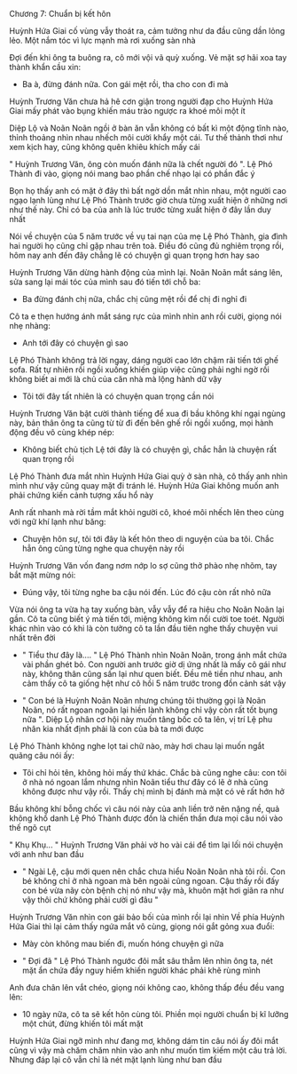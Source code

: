 




Chương 7: Chuẩn bị kết hôn

Huỳnh Hứa Giai cố vùng vẫy thoát ra, cảm tưởng như da đầu cũng dần lỏng lẻo. Một nắm tóc vì lực mạnh mà rơi xuống sàn nhà

Đợi đến khi ông ta buông ra, cô mới vội vã quỳ xuống. Vẻ mặt sợ hãi xoa tay thành khẩn cầu xin:

- Ba à, đừng đánh nữa. Con gái mệt rồi, tha cho con đi mà

Huỳnh Trương Văn chưa hả hê cơn giận trong người đạp cho Huỳnh Hứa Giai mấy phát vào bụng khiến máu trào ngược ra khoé môi một ít

Diệp Lộ và Noãn Noãn ngồi ở bàn ăn vẫn không có bất kì một động tĩnh nào, thỉnh thoảng nhìn nhau nhếch môi cười khẩy một cái. Tư thế thảnh thơi như xem kịch hay, cũng không quên khiêu khích mấy cái

" Huỳnh Trương Văn, ông còn muốn đánh nữa là chết người đó ". Lệ Phó Thành đi vào, giọng nói mang bao phần chế nhạo lại có phần đắc ý

Bọn họ thấy anh có mặt ở đây thì bất ngờ dồn mắt nhìn nhau, một người cao ngạo lạnh lùng như Lệ Phó Thành trước giờ chưa từng xuất hiện ở những nơi như thế này. Chỉ có ba của anh là lúc trước từng xuất hiện ở đây lần duy nhất


Nói về chuyện của 5 năm trước về vụ tai nạn của mẹ Lệ Phó Thành, gia đình hai người họ cũng chỉ gặp nhau trên toà. Điều đó cũng đủ nghiêm trọng rồi, hôm nay anh đến đây chẳng lẽ có chuyện gì quan trọng hơn hay sao

Huỳnh Trương Văn dừng hành động của mình lại. Noãn Noãn mắt sáng lên, sửa sang lại mái tóc của mình sau đó tiến tới chỗ ba:

- Ba đừng đánh chị nữa, chắc chị cũng mệt rồi để chị đi nghỉ đi

Cô ta e thẹn hướng ánh mắt sáng rực của mình nhìn anh rồi cười, giọng nói nhẹ nhàng:

- Anh tới đây có chuyện gì sao

Lệ Phó Thành không trả lời ngay, dáng người cao lớn chậm rãi tiến tới ghế sofa. Rất tự nhiên rồi ngồi xuống khiến giúp việc cũng phải nghi ngờ rồi không biết ai mới là chủ của căn nhà mà lộng hành dữ vậy

- Tôi tới đây tất nhiên là có chuyện quan trọng cần nói

Huỳnh Trương Văn bật cười thành tiếng để xua đi bầu không khí ngại ngùng này, bản thân ông ta cũng từ từ đi đến bên ghế rồi ngồi xuống, mọi hành động đều vô cùng khép nép:

- Không biết chủ tịch Lệ tới đây là có chuyện gì, chắc hẳn là chuyện rất quan trọng rồi

Lệ Phó Thành đưa mắt nhìn Huỳnh Hứa Giai quỳ ở sàn nhà, cô thấy anh nhìn mình như vậy cũng quay mặt đi tránh lé. Huỳnh Hứa Giai không muốn anh phải chứng kiến cảnh tượng xấu hổ này

Anh rất nhanh mà rời tầm mắt khỏi người cô, khoé môi nhếch lên theo cùng với ngữ khí lạnh như băng:


- Chuyện hôn sự, tôi tới đây là kết hôn theo di nguyện của ba tôi. Chắc hẳn ông cũng từng nghe qua chuyện này rồi

Huỳnh Trương Văn vốn đang nơm nớp lo sợ cũng thở phào nhẹ nhõm, tay bắt mặt mừng nói:

- Đúng vậy, tôi từng nghe ba cậu nói đến. Lúc đó cậu còn rất nhỏ nữa

Vừa nói ông ta vừa hạ tay xuống bàn, vẫy vẫy để ra hiệu cho Noãn Noãn lại gần. Cô ta cũng biết ý mà tiến tới, miệng không kìm nổi cười toe toét. Người khác nhìn vào có khi là còn tưởng cô ta lần đầu tiên nghe thấy chuyện vui nhất trên đời

- " Tiểu thư đây là.... " Lệ Phó Thành nhìn Noãn Noãn, trong ánh mắt chứa vài phần ghét bỏ. Con người anh trước giờ dị ứng nhất là mấy cô gái như này, không thân cũng sấn lại như quen biết. Đều mê tiền như nhau, anh cảm thấy cô ta giống hệt như cô hồi 5 năm trước trong đồn cảnh sát vậy

- " Con bé là Huỳnh Noãn Noãn nhưng chúng tôi thường gọi là Noãn Noãn, nó rất ngoan ngoãn lại hiền lành không chỉ vậy còn rất tốt bụng nữa ". Diệp Lộ nhân cơ hội này muốn tâng bốc cô ta lên, vị trí Lệ phu nhân kia nhất định phải là con của bà ta mới được

Lệ Phó Thành không nghe lọt tai chữ nào, mày hơi chau lại muốn ngắt quãng câu nói ấy:

- Tôi chỉ hỏi tên, không hỏi mấy thứ khác. Chắc bà cũng nghe câu: con tôi ở nhà nó ngoan lắm nhưng nhìn Noãn tiểu thư đây có lẽ ở nhà cũng không được như vậy rồi. Thấy chị mình bị đánh mà mặt có vẻ rất hớn hở

Bầu không khí bỗng chốc vì câu nói này của anh liền trở nên nặng nề, quả không khổ danh Lệ Phó Thành được đồn là chiến thần đưa mọi câu nói vào thế ngõ cụt

" Khụ Khụ... " Huỳnh Trương Văn phải vờ ho vài cái để tìm lại lối nói chuyện với anh như ban đầu

- " Ngài Lệ, cậu mới quen nên chắc chưa hiểu Noãn Noãn nhà tôi rồi. Con bé không chỉ ở nhà ngoan mà bên ngoài cũng ngoan. Cậu thấy rồi đấy con bé vừa nãy còn bệnh chị nó như vậy mà, khuôn mặt hơi giãn ra như vậy thôi chứ không phải cười gì đâu "

Huỳnh Trương Văn nhìn con gái bảo bối của mình rồi lại nhìn Về phía Huỳnh Hứa Giai thì lại cảm thấy ngứa mắt vô cùng, giọng nói gắt gỏng xua đuổi:

- Mày còn không mau biến đi, muốn hóng chuyện gì nữa

- " Đợi đã " Lệ Phó Thành ngước đôi mắt sâu thẳm lên nhìn ông ta, nét mặt ẩn chứa đầy nguy hiểm khiến người khác phải khẽ rùng mình

Anh đưa chân lên vắt chéo, giọng nói không cao, không thấp đều đều vang lên:

- 10 ngày nữa, cô ta sẽ kết hôn cùng tôi. Phiền mọi người chuẩn bị kĩ lưỡng một chút, đừng khiến tôi mất mặt

Huỳnh Hứa Giai ngỡ mình như đang mơ, không dám tin câu nói ấy đôi mắt cũng vì vậy mà chăm chăm nhìn vào anh như muốn tìm kiếm một câu trả lời. Nhưng đáp lại cô vẫn chỉ là nét mặt lạnh lùng như ban đầu




